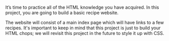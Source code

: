 It’s time to practice all of the HTML knowledge you have acquired. In this project, you are going to build a basic recipe website.

The website will consist of a main index page which will have links to a few recipes. It's important to keep in mind that this project is just to build your HTML chops; we will revisit this project in the future to style it up with CSS.